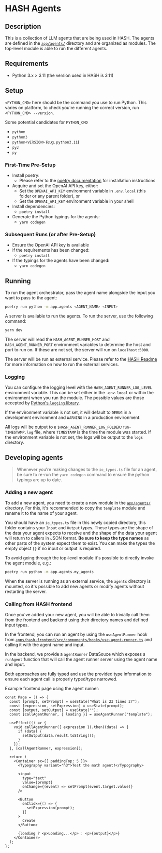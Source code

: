 # HASH Agents

## Description

This is a collection of LLM agents that are being used in HASH. The agents are defined in the [`app/agents/`](app/agents) directory and are organized as modules. The top-level module is able to run the different agents.

## Requirements

- Python 3.x > 3.11 (the version used in HASH is 3.11)

## Setup

`<PYTHON_CMD>` here should be the command you use to run Python.
This varies on platform, to check you're running the correct version, run `<PYTHON_CMD> --version`.

Some potential candidates for `PYTHON_CMD`

- `python`
- `python3`
- `python<VERSION>` (e.g. `python3.11`)
- `py3`
- `py`

### First-Time Pre-Setup

- Install poetry:
  - Please refer to the [poetry documentation](https://python-poetry.org/docs/#installation) for installation instructions
- Acquire and set the OpenAI API key, either:
  - Set the `OPENAI_API_KEY` environment variable in `.env.local` (this folder or any parent folder), or
  - Set the `OPENAI_API_KEY` environment variable in your shell
- Install dependencies:
  - `poetry install`
- Generate the Python typings for the agents:
  - `yarn codegen`

### Subsequent Runs (or after Pre-Setup)

- Ensure the OpenAI API key is available
- If the requirements has been changed:
  - `poetry install`
- If the typings for the agents have been changed:
  - `yarn codegen`

## Running

To run the agent orchestrator, pass the agent name alongside the input you want to pass to the agent:

```bash
poetry run python -m app.agents <AGENT_NAME> <INPUT>
```

A server is available to run the agents. To run the server, use the following command:

```bash
yarn dev
```

The server will read the `HASH_AGENT_RUNNER_HOST` and `HASH_AGENT_RUNNER_PORT` environment variables to determine the host and port to run on. If these are not set, the server will run on `localhost:5000`.

The server will be run as external service. Please refer to the [HASH Readme](../hash/README.md) for more information on how to run the external services.

### Logging

You can configure the logging level with the `HASH_AGENT_RUNNER_LOG_LEVEL` environment variable.
This can be set either in the `.env.local` or within the environment when you run the module.
The possible values are those accepted by [Python's `logging` library](https://docs.python.org/3/library/logging.html#levels).

If the environment variable is not set, it will default to `DEBUG` in a development environment and `WARNING` in a production environment.

All logs will be output to a `$HASH_AGENT_RUNNER_LOG_FOLDER/run-TIMESTAMP.log` file, where `TIMESTAMP` is the time the module was started. If the environment variable is not set, the logs will be output to the `logs` directory.

## Developing agents

> Whenever you're making changes to the `io_types.ts` file for an agent, be sure to re-run the `yarn codegen` command to ensure the python typings are up to date.

### Adding a new agent

To add a new agent, you need to create a new module in the [`app/agents/`](app/agents) directory. For this, it's recommended to copy the `template` module and rename it to the name of your agent.

You should have an `io_types.ts` file in this newly copied directory, this folder contains your `Input` and `Output` types. These types are the shape of the data your agent expects to receive and the shape of the data your agent will return to callers in JSON format. **Be sure to keep the type names** as other parts of the system expect them to exist. You can make the types the empty object `{}` if no input or output is required.

To avoid going through the top-level module it's possible to directly invoke the agent module, e.g.:

```bash
poetry run python -m app.agents.my_agents
```

When the server is running as an external service, the `agents` directory is mounted, so it's possible to add new agents or modify agents without restarting the server.

### Calling from HASH frontend

Once you've added your new agent, you will be able to trivially call them from the frontend and backend using their directory names and defined input types.

In the frontend, you can run an agent by using the `useAgentRunner` hook from [`apps/hash-frontend/src/components/hooks/use-agent-runner.ts`](/apps/hash-frontend/src/components/hooks/use-agent-runner.ts) and calling it with the agent name and input.

In the backend, we provide a `agentRunner` DataSouce which exposes a `runAgent` function that will call the agent runner server using the agent name and input.

Both approaches are fully typed and use the provided type information to ensure each agent call is properly typed/type narrowed.

Example frontend page using the agent runner:

```tsx
const Page = () => {
  const [prompt, setPrompt] = useState("What is 23 times 2?");
  const [expression, setExpression] = useState(prompt);
  const [output, setOutput] = useState("");
  const [callAgentRunner, { loading }] = useAgentRunner("template");

  useEffect(() => {
    void callAgentRunner({ expression }).then((data) => {
      if (data) {
        setOutput(data.result.toString());
      }
    });
  }, [callAgentRunner, expression]);

  return (
    <Container sx={{ paddingTop: 5 }}>
      <Typography variant="h3">Test the math agent!</Typography>

      <input
        type="text"
        value={prompt}
        onChange={(event) => setPrompt(event.target.value)}
      />

      <Button
        onClick={() => {
          setExpression(prompt);
        }}
      >
        Create
      </Button>

      {loading ? <p>Loading...</p> : <p>{output}</p>}
    </Container>
  );
};
```
